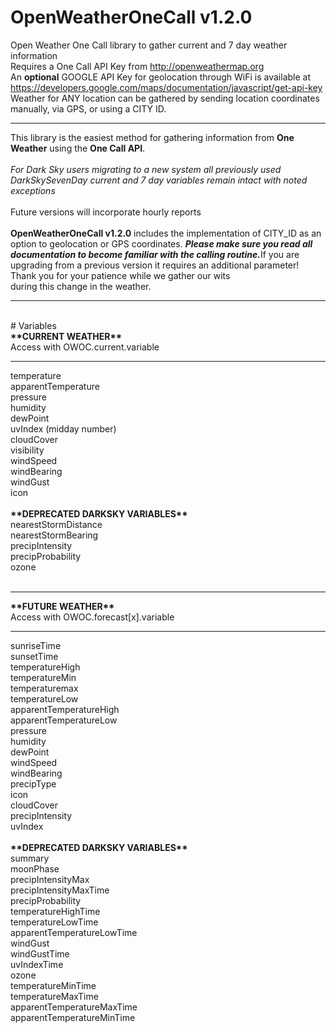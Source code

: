 # OpenWeatherOneCall v1.2.0
Open Weather One Call library to gather current and 7 day weather information
<br>Requires a One Call API Key from http://openweathermap.org<br>An <strong>optional</strong> GOOGLE API Key for geolocation through WiFi is available at https://developers.google.com/maps/documentation/javascript/get-api-key<br>Weather for ANY location can be gathered by sending location coordinates manually, via GPS, or using a CITY ID.
<hr>
This library is the easiest method for gathering information from <strong>One Weather</strong> using the <strong>One Call API</strong>.<br><br><cite>For Dark Sky users migrating to a new system all previously used DarkSkySevenDay current and 7 day variables remain intact with noted exceptions</cite><br><br>Future versions will incorporate hourly reports<br><br><strong>OpenWeatherOneCall v1.2.0</strong> includes the implementation of CITY_ID as an option to geolocation or GPS coordinates. <strong><cite>Please make sure you read all documentation to become familiar with the calling routine.</cite></strong>If you are upgrading from a previous version it requires an additional parameter!<br>Thank you for your patience while we gather our wits<br>during this change in the weather.<br><hr><br>
# Variables <br>
<strong>**CURRENT WEATHER**</strong> <br>Access with OWOC.current.variable<hr>
temperature<br>apparentTemperature<br>pressure<br>humidity<br>dewPoint<br>uvIndex (midday number)<br>cloudCover<br>visibility<br>windSpeed<br>windBearing<br>windGust<br>icon<br><br>
<strong>**DEPRECATED DARKSKY VARIABLES**</strong><br>
nearestStormDistance<br>nearestStormBearing<br>precipIntensity<br>precipProbability<br>ozone<br><br><hr>
<strong>**FUTURE WEATHER**</strong> <br>Access with OWOC.forecast[x].variable<hr>
sunriseTime<br>sunsetTime<br>temperatureHigh<br>temperatureMin<br>temperaturemax<br>temperatureLow<br>apparentTemperatureHigh<br>apparentTemperatureLow<br>pressure<br>humidity<br>dewPoint<br>windSpeed<br>windBearing<br>precipType<br>icon<br>cloudCover<br>precipIntensity<br>uvIndex<br><br>
<strong>**DEPRECATED DARKSKY VARIABLES**</strong><br>
summary<br>moonPhase<br>precipIntensityMax<br>precipIntensityMaxTime<br>precipProbability<br>temperatureHighTime<br>temperatureLowTime<br>apparentTemperatureLowTime<br>windGust<br>windGustTime<br>uvIndexTime<br>ozone<br>temperatureMinTime<br>temperatureMaxTime<br>apparentTemperatureMaxTime<br>apparentTemperatureMinTime<br><br>
